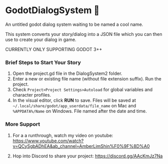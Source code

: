 # GodotDialogSystem 🦖
An untitled godot dialog system waiting to be named a cool name.

This system converts your story/dialog into a JSON file which you can then use to create your dialog in game.

CURRENTLY ONLY SUPPORTING GODOT 3++

### Brief Steps to Start Your Story
1. Open the project.gd file in the DialogSystem2 folder.
2. Enter a new or existing file name (without file extension suffix). Run the project.
3. Check ```Project>Project Settings>Autoload``` for global variables and character profiles.
4. In the visual editor, click **RUN** to save. Files will be saved at ```~/.local/share/godot/app_userdata/file_name``` on Mac and ```%APPDATA%/Name``` on Windows. File named after the date and time.

### More Support
1. For a a runthrough, watch my video on youtube: https://www.youtube.com/watch?v=QCySgbADhEA&ab_channel=AmberLimShin%F0%9F%8D%A0

2. Hop into Discord to share your project: https://discord.gg/AAcKmJz7Na 

